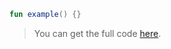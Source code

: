 
<!--- PREFIX  
@file:JvmName("ExampleKt")
-->

```kotlin
fun example() {}
```                   

> You can get the full code [here](example-prefix-comment/example-prefix-comment-01.kt).